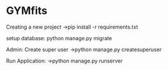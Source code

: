# GYMfits

Creating a new project
->pip install -r requirements.txt

setup database:
python manage.py migrate

Admin: Create super user
->python manage.py createsuperuser

Run Application:
->python manage.py runserver


